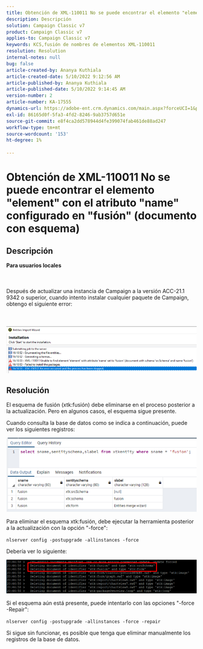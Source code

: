 ```yaml
---
title: Obtención de XML-110011 No se puede encontrar el elemento "element" con el atributo "name" configurado en "fusión" (documento con esquema)
description: Descripción
solution: Campaign Classic v7
product: Campaign Classic v7
applies-to: Campaign Classic v7
keywords: KCS,fusión de nombres de elementos XML-110011
resolution: Resolution
internal-notes: null
bug: false
article-created-by: Ananya Kuthiala
article-created-date: 5/10/2022 9:12:56 AM
article-published-by: Ananya Kuthiala
article-published-date: 5/10/2022 9:14:45 AM
version-number: 2
article-number: KA-17555
dynamics-url: https://adobe-ent.crm.dynamics.com/main.aspx?forceUCI=1&pagetype=entityrecord&etn=knowledgearticle&id=957b605d-41d0-ec11-a7b5-0022480a8e40
exl-id: 86165d0f-5fa3-4fd2-8246-9ab3757d651e
source-git-commit: e8f4ca2dd578944d4fe399074fab461de88ad247
workflow-type: tm+mt
source-wordcount: '153'
ht-degree: 1%

---
```


# Obtención de XML-110011 No se puede encontrar el elemento &quot;element&quot; con el atributo &quot;name&quot; configurado en &quot;fusión&quot; (documento con esquema)

## Descripción

<b>Para usuarios locales</b><br><br> <br><br>Después de actualizar una instancia de Campaign a la versión ACC-21.1 9342 o superior, cuando intento instalar cualquier paquete de Campaign, obtengo el siguiente error:<br><br> <br><br>![](assets/___967b605d-41d0-ec11-a7b5-0022480a8e40___.png)

## Resolución


El esquema de fusión (xtk:fusión) debe eliminarse en el proceso posterior a la actualización. Pero en algunos casos, el esquema sigue presente.

Cuando consulta la base de datos como se indica a continuación, puede ver los siguientes registros:

![](assets/5cf5ba8b-f838-ec11-b6e6-000d3a348885.png)

Para eliminar el esquema xtk:fusión, debe ejecutar la herramienta posterior a la actualización con la opción &quot;-force&quot;:

`nlserver config -postupgrade -allinstances -force`

Debería ver lo siguiente:

![](assets/406e7298-f938-ec11-b6e6-000d3a348885.png)

Si el esquema aún está presente, puede intentarlo con las opciones &quot;-force -Repair&quot;:

`nlserver config -postupgrade -allinstances -force -repair`

Si sigue sin funcionar, es posible que tenga que eliminar manualmente los registros de la base de datos.
